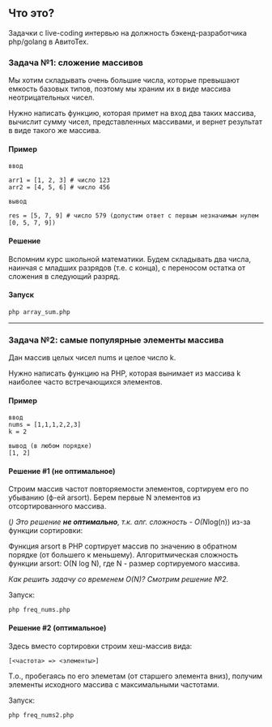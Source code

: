 ## Что это?

Задачки с live-coding интервью на должность бэкенд-разработчика php/golang в АвитоТех.

### Задача №1: сложение массивов

Мы хотим складывать очень большие числа, которые превышают емкость базовых типов, 
поэтому мы храним их в виде массива неотрицательных чисел.

Нужно написать функцию, которая примет на вход два таких массива, 
вычислит сумму чисел, представленных массивами, и вернет результат в виде такого же массива.

#### Пример

```
ввод

arr1 = [1, 2, 3] # число 123
arr2 = [4, 5, 6] # число 456

вывод

res = [5, 7, 9] # число 579 (допустим ответ с первым незначимым нулем [0, 5, 7, 9])
```

#### Решение
Вспомним курс школьной математики. 
Будем складывать два числа, наинчая с младших разрядов (т.е. с конца), 
с переносом остатка от сложения в следующий разряд.

#### Запуск
```
php array_sum.php
```

-----------------------

### Задача №2: самые популярные элементы массива

Дан массив целых чисел nums и целое число k.

Нужно написать функцию на PHP, которая вынимает из массива k наиболее часто встречающихся элементов.

#### Пример
```
ввод
nums = [1,1,1,2,2,3]
k = 2

вывод (в любом порядке)
[1, 2]
```

#### Решение #1 (не оптимальное)

Строим массив частот повторяемости элементов, сортируем его по убыванию (ф-ей arsort).
Берем первые N элементов из отсортированного массива.

(*) Это решение **не оптимально**, т.к. алг. сложность - O(N*log(n)) из-за функции сортировки:

Функция arsort в PHP сортирует массив по значению в обратном порядке (от большего к меньшему).
Алгоритмическая сложность функции arsort: O(N log N), где N - размер сортируемого массива.

*Как решить задачу со временем O(N)? Смотрим решение №2.*

Запуск:
```
php freq_nums.php
```

#### Решение #2 (оптимальное)

Здесь вместо сортировки строим хеш-массив вида:
```
[<частота> => <элементы>]
```
Т.о., пробегаясь по его элеметам (от старшего элемента вниз),
получим элементы исходного массива с максимальными частотами.

Запуск: 
```
php freq_nums2.php
```
